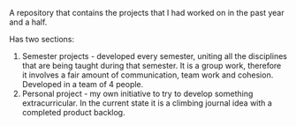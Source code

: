 A repository that contains the projects that I had worked on in the past year and a half.

Has two sections:
1. Semester projects - developed every semester, uniting all the disciplines that are being taught during that semester. It is a group work, therefore it involves a fair amount of communication, team work and cohesion. Developed in a team of 4 people.
2. Personal project - my own initiative to try to develop something extracurricular. In the current state it is a climbing journal idea with a completed product backlog.
